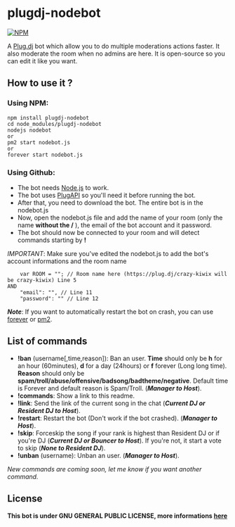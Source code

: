 plugdj-nodebot
==============

[![NPM](https://nodei.co/npm/plugdj-nodebot.png?downloads=true&downloadRank=true&stars=true)](https://nodei.co/npm/plugdj-nodebot/)

A [Plug.dj](https://plug.dj/) bot which allow you to do multiple moderations actions faster. It also moderate the room when no admins are here. It is open-source so you can edit it like you want.

## How to use it ?
### Using NPM:
  ```
  npm install plugdj-nodebot
  cd node_modules/plugdj-nodebot
  nodejs nodebot
  or
  pm2 start nodebot.js
  or
  forever start nodebot.js
  ```
### Using Github:
* The bot needs [Node.js](http://nodejs.org/) to work.
* The bot uses [PlugAPI](https://github.com/plugCubed/plugAPI) so you'll need it before running the bot.
* After that, you need to download the bot. The entire bot is in the nodebot.js
* Now, open the nodebot.js file and add the name of your room (only the name __without the /__ ), the email of the bot account and it password.
* The bot should now be connected to your room and will detect commands starting by __!__

_IMPORTANT_: Make sure you've edited the nodebot.js to add the bot's account informations and the room name
```
    var ROOM = ""; // Room name here (https://plug.dj/crazy-kiwix will be crazy-kiwix) Line 5
AND
    "email": "", // Line 11
    "password": "" // Line 12
```

___Note___: If you want to automatically restart the bot on crash, you can use [forever](https://github.com/indexzero/forever) or [pm2](https://github.com/Unitech/pm2).

## List of commands
* __!ban__ (username[,time,reason]): Ban an user. __Time__ should only be __h__ for an hour (60minutes), __d__ for a day (24hours) or __f__ forever (Long long time). __Reason__ should only be __spam/troll/abuse/offensive/badsong/badtheme/negative__. Default time is Forever and default reason is Spam/Troll. (___Manager to Host___).
* __!commands__: Show a link to this readme.
* __!link__: Send the link of the current song in the chat (___Current DJ or Resident DJ to Host___).
* __!restart__: Restart the bot (Don't work if the bot crashed). (___Manager to Host___).
* __!skip__: Forceskip the song if your rank is highest than Resident DJ or if you're DJ (___Current DJ or Bouncer to Host___). If you're not, it start a vote to skip (___None to Resident DJ___).
* __!unban__ (username): Unban an user. (___Manager to Host___).

_New commands are coming soon, let me know if you want another command._

## License
__This bot is under GNU GENERAL PUBLIC LICENSE, more informations [here](https://github.com/Moutard3/plugdj-nodebot/blob/master/LICENSE)__
